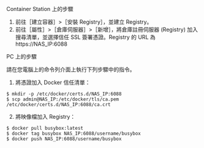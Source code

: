 Container Station 上的步驟

1. 前往［建立容器］>［安裝 Registry］，並建立 Registry。
2. 前往［屬性］>［倉庫伺服器］>［新增］，將倉庫註冊伺服器 (Registry) 加入搜尋清單，並選擇信任 SSL 簽署憑證。Registry 的 URL 為 https://NAS_IP:6088

PC 上的步驟
 
請在您電腦上的命令列介面上執行下列步驟中的指令。
1. 將憑證加入 Docker 信任清單：
```
$ mkdir -p /etc/docker/certs.d/NAS_IP:6088
$ scp admin@NAS_IP:/etc/docker/tls/ca.pem /etc/docker/certs.d/NAS_IP:6088/ca.crt
```
2. 將映像檔加入 Registry：
```
$ docker pull busybox:latest
$ docker tag busybox NAS_IP:6088/username/busybox
$ docker push NAS_IP:6088/username/busybox
```
